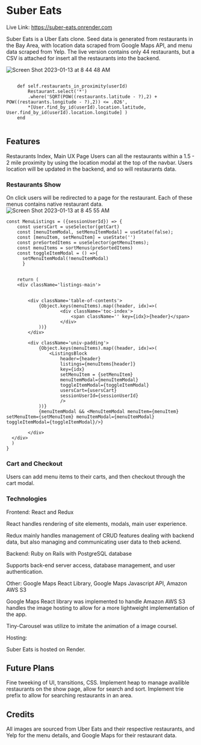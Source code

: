 # Suber Eats

Live Link: https://suber-eats.onrender.com

Suber Eats is a Uber Eats clone. Seed data is generated from restaurants in the Bay Area, with location data scraped from Google Maps API, and menu data scraped from Yelp. The live version contains only 44 restaurants, but a CSV is attached for insert all the restaurants into the backend.

![Screen Shot 2023-01-13 at 8 44 48 AM](https://user-images.githubusercontent.com/24309253/212373582-a27e6fc5-a431-4e69-b95d-ab17c642e630.png)

```

    def self.restaurants_in_proximity(userId)
        Restaurant.select('*')
        .where('SQRT(POW((restaurants.latitude - ?),2) + POW((restaurants.longitude - ?),2)) <= .026', 
        *[User.find_by_id(userId).location.latitude, User.find_by_id(userId).location.longitude] )
    end
  
  ```

## Features


Restaurants Index, Main UX Page
Users can all the restaurants within a 1.5 - 2 mile proximity by using the location modal at the top of the navbar. Users location will be updated in the backend, and so will restaurants data.


### Restaurants Show

On click users will be redirected to a page for the restaurant. Each of these menus contains native restaurant data.
![Screen Shot 2023-01-13 at 8 45 55 AM](https://user-images.githubusercontent.com/24309253/212373797-95e7ab2a-8246-4d33-8885-bbfa37707938.png)

```
const MenuListings = ({sessionUserId}) => {
    const usersCart = useSelector(getCart)
    const [menuItemModal, setMenuItemModal] = useState(false);  
    const [menuItem, setMenuItem] = useState('')
    const preSortedItems = useSelector(getMenuItems);
    const menuItems = sortMenus(preSortedItems)
    const toggleItemModal = () =>{
      setMenuItemModal(!menuItemModal)
      }

  
    return (
    <div className='listings-main'>
        
        
        <div className='table-of-contents'>
            {Object.keys(menuItems).map((header, idx)=>(
                    <div className='toc-index'>
                        <span className='' key={idx}>{header}</span>
                    </div>
            ))}
        </div>

        <div className='univ-padding'>
            {Object.keys(menuItems).map((header, idx)=>(
                <ListingsBlock 
                    header={header} 
                    listings={menuItems[header]} 
                    key={idx}
                    setMenuItem = {setMenuItem}
                    menuItemModal={menuItemModal} 
                    toggleItemModal={toggleItemModal}
                    usersCart={usersCart}
                    sessionUserId={sessionUserId}
                    /> 
            ))}
            {menuItemModal && <MenuItemModal menuItem={menuItem} setMenuItem={setMenuItem} menuItemModal={menuItemModal} toggleItemModal={toggleItemModal}/>}

        </div>
  </div>  
  )
}
```

### Cart and Checkout

Users can add menu items to their carts, and then checkout through the cart modal.


### Technologies

Frontend: React and Redux

React handles rendering of site elements, modals, main user experience.

Redux mainly handles management of CRUD features dealing with backend data, but also managing and communicating user data to theb ackend.

Backend: Ruby on Rails with  PostgreSQL database

Supports back-end server access, database management, and user authentication.

Other: Google Maps React Library, Google Maps Javascript API, Amazon AWS S3

Google Maps React library was implemented to handle 
Amazon AWS S3 handles the image hosting to allow for a more lightweight implementation of the app.

Tiny-Carousel was utilize to imitate the animation of a image coursel.

Hosting: 

Suber Eats is hosted on Render.


## Future Plans

Fine tweeking of UI, transitions, CSS.
Implement heap to manage availible restaurants on the show page, allow for search and sort.
Implement trie prefix to allow for searching restaurants in an area.


## Credits

All images are sourced from Uber Eats and their respective restaurants, and Yelp for the menu details, and Google Maps for their restaurant data.
